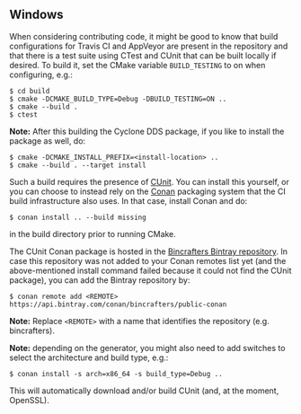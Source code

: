 ## Windows

When considering contributing code, it might be good to know that build configurations for Travis CI and AppVeyor are present in the repository and that there is a test suite using CTest and CUnit that can be built locally if desired. To build it, set the CMake variable `BUILD_TESTING` to on when configuring, e.g.:

```
$ cd build
$ cmake -DCMAKE_BUILD_TYPE=Debug -DBUILD_TESTING=ON ..
$ cmake --build .
$ ctest
```


**Note:** After this building the Cyclone DDS package, if you like to install the package as well, do:

```
$ cmake -DCMAKE_INSTALL_PREFIX=<install-location> ..
$ cmake --build . --target install
```


Such a build requires the presence of [CUnit](http://cunit.sourceforge.net/). You can install this yourself, or you can choose to instead rely on the [Conan](https://conan.io/) packaging system that the CI build infrastructure also uses. In that case, install Conan and do:

```
$ conan install .. --build missing
```

in the build directory prior to running CMake.

The CUnit Conan package is hosted in the [Bincrafters Bintray repository](https://bintray.com/bincrafters/public-conan). In case this repository was not added to your Conan remotes list yet (and the above-mentioned install command failed because it could not find the CUnit package), you can add the Bintray repository by:

```
$ conan remote add <REMOTE> https://api.bintray.com/conan/bincrafters/public-conan
```


**Note:** Replace `<REMOTE>` with a name that identifies the repository (e.g. bincrafters).

**Note:** depending on the generator, you might also need to add switches to select the architecture and build type, e.g.:

```
$ conan install -s arch=x86_64 -s build_type=Debug ..
```


This will automatically download and/or build CUnit (and, at the moment, OpenSSL).